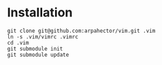 # Installation

```
git clone git@github.com:arpahector/vim.git .vim
ln -s .vim/vimrc .vimrc
cd .vim
git submodule init
git submodule update
```
